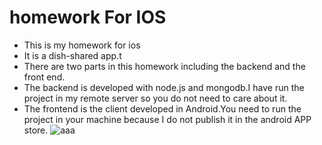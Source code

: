 # homework For IOS
+ This is my homework for ios
+ It is a dish-shared app.t
+ There are two parts in this homework including the backend and the front end.
+ The backend is developed with node.js and mongodb.I have run the project in my remote server so you do not need to care about it.
+ The frontend is the client developed in Android.You need to run the project in your machine because I do not publish it in the android APP store.
![aaa](http://www.sheawong.com/wp-content/uploads/2013/08/keephatin.gif)
